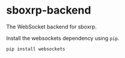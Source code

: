 # sboxrp-backend

The WebSocket backend for sboxrp.

Install the websockets dependency using `pip`.

```
pip install websockets
```
